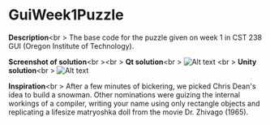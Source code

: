 # GuiWeek1Puzzle

<b>Description</b><br \>
The base code for the puzzle given on week 1 in CST 238 GUI (Oregon Institute of Technology).

<b>Screenshot of solution</b><br \><br \>
<b>Qt solution</b><br \>
![Alt text](/img/sample_snowman.PNG)
<br \>
<b>Unity solution</b><br \>
![Alt text](/img/example_snowman2.png)

<b>Inspiration</b><br \>
After a few minutes of bickering, we picked Chris Dean's idea to build a snowman.  Other nominations were guizing the internal workings of a compiler, writing your name using only rectangle objects and replicating a lifesize matryoshka doll from the movie Dr. Zhivago (1965).

